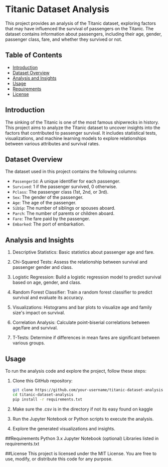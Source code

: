 # Titanic Dataset Analysis

This project provides an analysis of the Titanic dataset, exploring factors that may have influenced the survival of passengers on the Titanic. The dataset contains information about passengers, including their age, gender, passenger class, fare, and whether they survived or not.

## Table of Contents

- [Introduction](#introduction)
- [Dataset Overview](#dataset-overview)
- [Analysis and Insights](#analysis-and-insights)
- [Usage](#usage)
- [Requirements](#requirements)
- [License](#license)

## Introduction

The sinking of the Titanic is one of the most famous shipwrecks in history. This project aims to analyze the Titanic dataset to uncover insights into the factors that contributed to passenger survival. It includes statistical tests, visualizations, and machine learning models to explore relationships between various attributes and survival rates.

## Dataset Overview

The dataset used in this project contains the following columns:

- `PassengerId`: A unique identifier for each passenger.
- `Survived`: 1 if the passenger survived, 0 otherwise.
- `Pclass`: The passenger class (1st, 2nd, or 3rd).
- `Sex`: The gender of the passenger.
- `Age`: The age of the passenger.
- `SibSp`: The number of siblings or spouses aboard.
- `Parch`: The number of parents or children aboard.
- `Fare`: The fare paid by the passenger.
- `Embarked`: The port of embarkation.

## Analysis and Insights

1. Descriptive Statistics: Basic statistics about passenger age and fare.

2. Chi-Squared Tests: Assess the relationship between survival and passenger gender and class.

3. Logistic Regression: Build a logistic regression model to predict survival based on age, gender, and class.

4. Random Forest Classifier: Train a random forest classifier to predict survival and evaluate its accuracy.

5. Visualizations: Histograms and bar plots to visualize age and family size's impact on survival.

6. Correlation Analysis: Calculate point-biserial correlations between age/fare and survival.

7. T-Tests: Determine if differences in mean fares are significant between various groups.

## Usage

To run the analysis code and explore the project, follow these steps:

1. Clone this GitHub repository:

   ```bash
   git clone https://github.com/your-username/titanic-dataset-analysis.git
   cd titanic-dataset-analysis
   pip install -r requirements.txt
2. Make sure the .csv is in the directory if not its easy found on kaggle
3. Run the Jupyter Notebook or Python scripts to execute the analysis.
4. Explore the generated visualizations and insights.

##Requirements 
  Python 3.x
  Jupyter Notebook (optional)
  Libraries listed in requirements.txt

##License
This project is licensed under the MIT License. You are free to use, modify, or distribute this code for any purpose.
